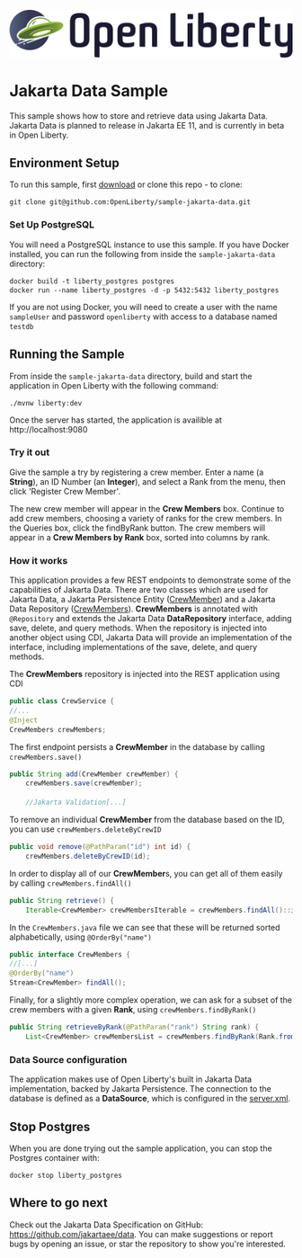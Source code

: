 ![](https://raw.githubusercontent.com/OpenLiberty/open-liberty/release/logos/logo_horizontal_light_navy.png)

# Jakarta Data Sample
This sample shows how to store and retrieve data using Jakarta Data. Jakarta Data is planned to release in Jakarta EE 11, and is currently in beta in Open Liberty.

## Environment Setup
To run this sample, first [download](https://github.com/OpenLiberty/sample-jakarta-data/archive/main.zip) or clone this repo - to clone:
```
git clone git@github.com:OpenLiberty/sample-jakarta-data.git
```

### Set Up PostgreSQL
You will need a PostgreSQL instance to use this sample. If you have Docker installed, you can run the following from inside the `sample-jakarta-data` directory:

```
docker build -t liberty_postgres postgres
docker run --name liberty_postgres -d -p 5432:5432 liberty_postgres
```
If you are not using Docker, you will need to create a user with the name `sampleUser` and password `openliberty` with access to a database named `testdb`

## Running the Sample
From inside the `sample-jakarta-data` directory, build and start the application in Open Liberty with the following command:
```
./mvnw liberty:dev
```

Once the server has started, the application is availible at http://localhost:9080

### Try it out
Give the sample a try by registering a crew member. Enter a name (a **String**), an ID Number (an **Integer**), and select a Rank from the menu, then click 'Register Crew Member'.

The new crew member will appear in the **Crew Members** box. Continue to add crew members, choosing a variety of ranks for the crew members. In the Queries box, click the findByRank button. The crew members will appear in a **Crew Members by Rank** box, sorted into columns by rank.

### How it works
This application provides a few REST endpoints to demonstrate some of the capabilities of Jakarta Data. 
There are two classes which are used for Jakarta Data, a Jakarta Persistence Entity ([CrewMember](src/main/java/io/openliberty/sample/application/CrewMember.java)) and a Jakarta Data Repository ([CrewMembers](src/main/java/io/openliberty/sample/application/CrewMembers.java)). **CrewMembers** is annotated with `@Repository` and extends the Jakarta Data **DataRepository** interface, adding save, delete, and query methods. When the repository is injected into another object using CDI, Jakarta Data will provide an implementation of the interface, including implementations of the save, delete, and query methods.

The **CrewMembers** repository is injected into the REST application using CDI

```java
public class CrewService {
//...
@Inject
CrewMembers crewMembers;
```

The first endpoint persists a **CrewMember** in the database by calling `crewMembers.save()`

```java
public String add(CrewMember crewMember) {
    crewMembers.save(crewMember);

    //Jakarta Validation[...]

```

To remove an individual **CrewMember** from the database based on the ID, you can use `crewMembers.deleteByCrewID`
```java
public void remove(@PathParam("id") int id) {
    crewMembers.deleteByCrewID(id);
```

In order to display all of our **CrewMember**s, you can get all of them easily by calling `crewMembers.findAll()`
```java
public String retrieve() {
    Iterable<CrewMember> crewMembersIterable = crewMembers.findAll()::iterator;
```
In the `CrewMembers.java` file we can see that these will be returned sorted alphabetically, using `@OrderBy("name")`
```java
public interface CrewMembers {
//[...]
@OrderBy("name")
Stream<CrewMember> findAll();
```

Finally, for a slightly more complex operation, we can ask for a subset of the crew members with a given **Rank**, using `crewMembers.findByRank()`
```java
public String retrieveByRank(@PathParam("rank") String rank) {
    List<CrewMember> crewMembersList = crewMembers.findByRank(Rank.fromString(rank));
```

### Data Source configuration

The application makes use of Open Liberty's built in Jakarta Data implementation, backed by Jakarta Persistence. The connection to the database is defined as a **DataSource**, which is configured in the [server.xml](src/main/liberty/config/server.xml).

## Stop Postgres
When you are done trying out the sample application, you can stop the Postgres container with:
```
docker stop liberty_postgres
```

## Where to go next

Check out the Jakarta Data Specification on GitHub: https://github.com/jakartaee/data.
You can make suggestions or report bugs by opening an issue, or star the repository to show you're interested.
